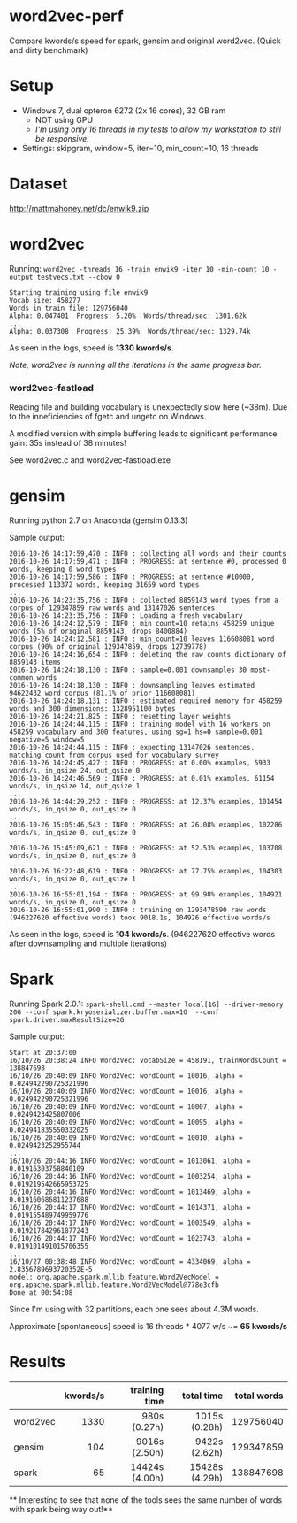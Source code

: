 # word2vec-perf
Compare kwords/s speed for spark, gensim and original word2vec. (Quick and dirty benchmark)


# Setup
- Windows 7, dual opteron 6272 (2x 16 cores), 32 GB ram
  - NOT using GPU
  - *I'm using only 16 threads in my tests to allow my workstation to still be responsive.*
- Settings: skipgram, window=5, iter=10, min_count=10, 16 threads

# Dataset
http://mattmahoney.net/dc/enwik9.zip

# word2vec
Running: `word2vec -threads 16 -train enwik9 -iter 10 -min-count 10 -output testvecs.txt --cbow 0`

```
Starting training using file enwik9
Vocab size: 458277
Words in train file: 129756040
Alpha: 0.047401  Progress: 5.20%  Words/thread/sec: 1301.62k
...
Alpha: 0.037308  Progress: 25.39%  Words/thread/sec: 1329.74k
```
As seen in the logs, speed is **1330 kwords/s.**

*Note, word2vec is running all the iterations in the same progress bar.*

### word2vec-fastload ###
Reading file and building vocabulary is unexpectedly slow here (~38m). Due to the inneficiencies of fgetc and ungetc on Windows.

A modified version with simple buffering leads to significant performance gain: 35s instead of 38 minutes!

See word2vec.c and word2vec-fastload.exe

# gensim
Running python 2.7 on Anaconda (gensim 0.13.3)

Sample output:
~~~~
2016-10-26 14:17:59,470 : INFO : collecting all words and their counts
2016-10-26 14:17:59,471 : INFO : PROGRESS: at sentence #0, processed 0 words, keeping 0 word types
2016-10-26 14:17:59,586 : INFO : PROGRESS: at sentence #10000, processed 113372 words, keeping 31659 word types
...
2016-10-26 14:23:35,756 : INFO : collected 8859143 word types from a corpus of 129347859 raw words and 13147026 sentences
2016-10-26 14:23:35,756 : INFO : Loading a fresh vocabulary
2016-10-26 14:24:12,579 : INFO : min_count=10 retains 458259 unique words (5% of original 8859143, drops 8400884)
2016-10-26 14:24:12,581 : INFO : min_count=10 leaves 116608081 word corpus (90% of original 129347859, drops 12739778)
2016-10-26 14:24:16,654 : INFO : deleting the raw counts dictionary of 8859143 items
2016-10-26 14:24:18,130 : INFO : sample=0.001 downsamples 30 most-common words
2016-10-26 14:24:18,130 : INFO : downsampling leaves estimated 94622432 word corpus (81.1% of prior 116608081)
2016-10-26 14:24:18,131 : INFO : estimated required memory for 458259 words and 300 dimensions: 1328951100 bytes
2016-10-26 14:24:21,825 : INFO : resetting layer weights
2016-10-26 14:24:44,115 : INFO : training model with 16 workers on 458259 vocabulary and 300 features, using sg=1 hs=0 sample=0.001 negative=5 window=5
2016-10-26 14:24:44,115 : INFO : expecting 13147026 sentences, matching count from corpus used for vocabulary survey
2016-10-26 14:24:45,427 : INFO : PROGRESS: at 0.00% examples, 5933 words/s, in_qsize 24, out_qsize 0
2016-10-26 14:24:46,569 : INFO : PROGRESS: at 0.01% examples, 61154 words/s, in_qsize 14, out_qsize 1
...
2016-10-26 14:44:29,252 : INFO : PROGRESS: at 12.37% examples, 101454 words/s, in_qsize 0, out_qsize 0
...
2016-10-26 15:05:46,543 : INFO : PROGRESS: at 26.08% examples, 102286 words/s, in_qsize 0, out_qsize 0
...
2016-10-26 15:45:09,621 : INFO : PROGRESS: at 52.53% examples, 103708 words/s, in_qsize 0, out_qsize 0
...
2016-10-26 16:22:48,619 : INFO : PROGRESS: at 77.75% examples, 104303 words/s, in_qsize 0, out_qsize 1
...
2016-10-26 16:55:01,194 : INFO : PROGRESS: at 99.98% examples, 104921 words/s, in_qsize 0, out_qsize 0
2016-10-26 16:55:01,990 : INFO : training on 1293478590 raw words (946227620 effective words) took 9018.1s, 104926 effective words/s
~~~~

As seen in the logs, speed is **104 kwords/s**.  (946227620 effective words after downsampling and multiple iterations)

# Spark
Running Spark 2.0.1: 
`spark-shell.cmd --master local[16] --driver-memory 20G --conf spark.kryoserializer.buffer.max=1G  --conf spark.driver.maxResultSize=2G`

Sample output:
~~~~
Start at 20:37:00
16/10/26 20:38:24 INFO Word2Vec: vocabSize = 458191, trainWordsCount = 138847698
16/10/26 20:40:09 INFO Word2Vec: wordCount = 10016, alpha = 0.024942290725321996
16/10/26 20:40:09 INFO Word2Vec: wordCount = 10016, alpha = 0.024942290725321996
16/10/26 20:40:09 INFO Word2Vec: wordCount = 10007, alpha = 0.0249423425807006
16/10/26 20:40:09 INFO Word2Vec: wordCount = 10095, alpha = 0.024941835550332025
16/10/26 20:40:09 INFO Word2Vec: wordCount = 10010, alpha = 0.0249423252955744
...
16/10/26 20:44:16 INFO Word2Vec: wordCount = 1013061, alpha = 0.01916303758840109
16/10/26 20:44:16 INFO Word2Vec: wordCount = 1003254, alpha = 0.019219542665953725
16/10/26 20:44:16 INFO Word2Vec: wordCount = 1013469, alpha = 0.019160686811237688
16/10/26 20:44:17 INFO Word2Vec: wordCount = 1014371, alpha = 0.019155489749959776
16/10/26 20:44:17 INFO Word2Vec: wordCount = 1003549, alpha = 0.019217842961877243
16/10/26 20:44:17 INFO Word2Vec: wordCount = 1023743, alpha = 0.019101491015706355
...
16/10/27 00:38:48 INFO Word2Vec: wordCount = 4334069, alpha = 2.8356789693720352E-5
model: org.apache.spark.mllib.feature.Word2VecModel = org.apache.spark.mllib.feature.Word2VecModel@778e3cfb
Done at 00:54:08
~~~~

Since I'm using with 32 partitions, each one sees about 4.3M words.

Approximate [spontaneous] speed is 16 threads * 4077 w/s ~= **65 kwords/s**

# Results

|          | kwords/s | training time   | total time     | total words |
| ---      | ---:     | ---:            | ---:           | ---:        |
|word2vec  | 1330     | 980s (0.27h)    | 1015s (0.28h)  | 129756040   |
|gensim    | 104      | 9016s (2.50h)   | 9422s (2.62h)  | 129347859   |
|spark     | 65       | 14424s (4.00h)  | 15428s (4.29h) | 138847698   |

** Interesting to see that none of the tools sees the same number of words with spark being way out!**

